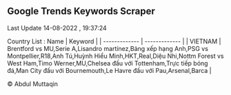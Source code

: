 

## Google Trends Keywords Scraper 
 
Last Update 14-08-2022 , 19:37:24

Country List :
 Name  | Keyword |
| ------------- | ------------- |
| VIETNAM | Brentford vs MU,Serie A,Lisandro martínez,Bảng xếp hạng Anh,PSG vs Montpellier,R18,Anh Tú,Huỳnh Hiểu Minh,HKT,Real,Diệu Nhi,Nottm Forest vs West Ham,Timo Werner,MU,Chelsea đấu với Tottenham,Trực tiếp bóng đá,Man City đấu với Bournemouth,Le Havre đấu với Pau,Arsenal,Barca |



© Abdul Muttaqin 

